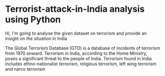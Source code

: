 # Terrorist-attack-in-India analysis using Python
Hi, I'm going to analyse the given dataset on terrorism and provide an insight on the situation in India

The Global Terrorism Database (GTD) is a database of incidents of terrorism from 1970 onward. Terrorism in India, according to the Home Ministry, poses a significant threat to the people of India. Terrorism found in India includes ethno-nationalist terrorism, religious terrorism, left wing terrorism and narco terrorism
